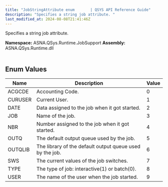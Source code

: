 ```yaml
---
title: "JobStringAttribute enum       | QSYS API Reference Guide"
description: "Specifies a string job attribute. "
last_modified_at: 2024-08-08T21:41:46Z
---
```


Specifies a string job attribute.

**Namespace:** ASNA.QSys.Runtime.JobSupport
**Assembly:** ASNA.QSys.Runtime.dll
<br>
<br>

## Enum Values

| Name | Description | Value
| --- | --- | --- 
| ACGCDE | Accounting Code. | 0 |
| CURUSER | Current User. | 1 |
| DATE | Data assigned to the job when it got started. | 2 |
| JOB | Name of the job. | 3 |
| NBR | Number assigned to the job when it got started. | 4 |
| OUTQ | The default output queue used by the job. | 5 |
| OUTQLIB | The library of the default output queue used by the job. | 6 |
| SWS | The current values of the job switches. | 7 |
| TYPE | The type of job: interactive(1) or batch(0). | 8 |
| USER | The name of the user when the job started. | 9 |
